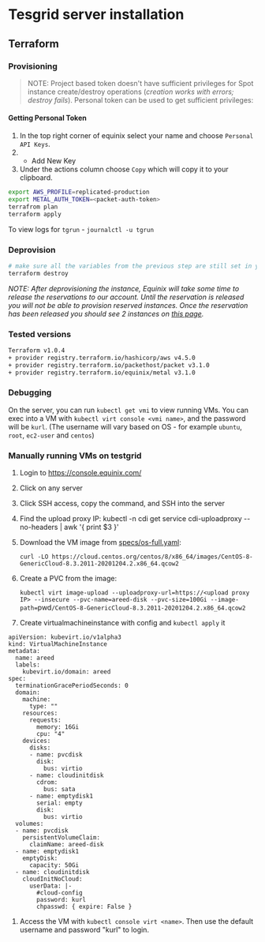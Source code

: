 # Tesgrid server installation 

## Terraform

### Provisioning

> NOTE: Project based token doesn't have sufficient privileges for Spot instance create/destroy operations (*creation works with errors; destroy fails*). Personal token can be used to get sufficient privileges:

#### Getting Personal Token
1. In the top right corner of equinix select your name and choose `Personal API Keys`.
2. + Add New Key
3. Under the actions column choose `Copy` which will copy it to your clipboard.

```bash
export AWS_PROFILE=replicated-production
export METAL_AUTH_TOKEN=<packet-auth-token>
terrafrom plan
terraform apply
```

To view logs for `tgrun` - `journalctl -u tgrun`

### Deprovision
```bash
# make sure all the variables from the previous step are still set in your env
terraform destroy
```

*NOTE: After deprovisioning the instance, Equinix will take some time to release the reservations to our account. Until the reservation is released you will not be able to provision reserved instances. Once the reservation has been released you should see 2 instances on [this page](https://console.equinix.com/projects/bf141b98-6b6d-49c8-b7df-c261e383fc74/create-server/reserved).*

### Tested versions
```bash
Terraform v1.0.4
+ provider registry.terraform.io/hashicorp/aws v4.5.0
+ provider registry.terraform.io/packethost/packet v3.1.0
+ provider registry.terraform.io/equinix/metal v3.1.0
```

### Debugging
On the server, you can run `kubectl get vmi` to view running VMs.
You can exec into a VM with `kubectl virt console <vmi name>`, and the password will be `kurl`.
(The username will vary based on OS - for example `ubuntu`, `root`, `ec2-user` and `centos`)

### Manually running VMs on testgrid

1. Login to https://console.equinix.com/
1. Click on any server
1. Click SSH access, copy the command, and SSH into the server
1. Find the upload proxy IP: kubectl -n cdi get service cdi-uploadproxy --no-headers | awk '{ print $3 }'
1. Download the VM image from [specs/os-full.yaml](https://github.com/replicatedhq/kurl/blob/main/testgrid/specs/os-full.yaml):

   `curl -LO https://cloud.centos.org/centos/8/x86_64/images/CentOS-8-GenericCloud-8.3.2011-20201204.2.x86_64.qcow2`
1. Create a PVC from the image:

   `kubectl virt image-upload --uploadproxy-url=https://<upload proxy IP> --insecure --pvc-name=areed-disk --pvc-size=100Gi --image-path=`pwd`/CentOS-8-GenericCloud-8.3.2011-20201204.2.x86_64.qcow2`
1. Create virtualmachineinstance with config and `kubectl apply` it
```
apiVersion: kubevirt.io/v1alpha3
kind: VirtualMachineInstance
metadata:
  name: areed
  labels:
    kubevirt.io/domain: areed
spec:
  terminationGracePeriodSeconds: 0
  domain:
    machine:
      type: ""
    resources:
      requests:
        memory: 16Gi
        cpu: "4"
    devices:
      disks:
      - name: pvcdisk
        disk:
          bus: virtio
      - name: cloudinitdisk
        cdrom:
          bus: sata
      - name: emptydisk1
        serial: empty
        disk:
          bus: virtio
  volumes:
  - name: pvcdisk
    persistentVolumeClaim:
      claimName: areed-disk
  - name: emptydisk1
    emptyDisk:
      capacity: 50Gi
  - name: cloudinitdisk
    cloudInitNoCloud:
      userData: |-
        #cloud-config
        password: kurl
        chpasswd: { expire: False }
```
1. Access the VM with `kubectl console virt <name>`. Then use the default username and password "kurl" to login.

